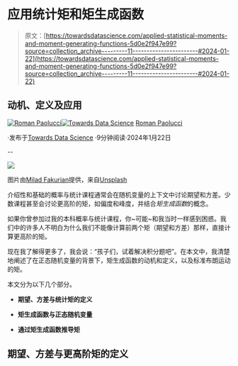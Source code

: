 # 应用统计矩和矩生成函数

> 原文：[https://towardsdatascience.com/applied-statistical-moments-and-moment-generating-functions-5d0e2f947e99?source=collection_archive---------11-----------------------#2024-01-22](https://towardsdatascience.com/applied-statistical-moments-and-moment-generating-functions-5d0e2f947e99?source=collection_archive---------11-----------------------#2024-01-22)

## 动机、定义及应用

[](https://romanmichaelpaolucci.medium.com/?source=post_page---byline--5d0e2f947e99--------------------------------)[![Roman Paolucci](../Images/d0072d982b6327bdeffa615044a765ad.png)](https://romanmichaelpaolucci.medium.com/?source=post_page---byline--5d0e2f947e99--------------------------------)[](https://towardsdatascience.com/?source=post_page---byline--5d0e2f947e99--------------------------------)[![Towards Data Science](../Images/a6ff2676ffcc0c7aad8aaf1d79379785.png)](https://towardsdatascience.com/?source=post_page---byline--5d0e2f947e99--------------------------------) [Roman Paolucci](https://romanmichaelpaolucci.medium.com/?source=post_page---byline--5d0e2f947e99--------------------------------)

·发布于[Towards Data Science](https://towardsdatascience.com/?source=post_page---byline--5d0e2f947e99--------------------------------) ·9分钟阅读·2024年1月22日

--

![](../Images/e430936579ded789bbbb2f1739e3e934.png)

图片由[Milad Fakurian](https://unsplash.com/@fakurian?utm_source=medium&utm_medium=referral)提供，来自[Unsplash](https://unsplash.com/?utm_source=medium&utm_medium=referral)

介绍性和基础的概率与统计课程通常会在随机变量的上下文中讨论期望和方差。少数课程甚至会讨论更高阶的矩，如偏度和峰度，并结合*矩生成函数*的概念。

如果你曾参加过我的本科概率与统计课程，你~可能~和我当时一样感到困惑。我们中的许多人不明白为什么我们不能像计算前两个矩（期望和方差）那样，直接计算更高阶的矩。

现在我了解得更多了，我会说：“孩子们，试着解决积分题吧”。在本文中，我清楚地阐述了在正态随机变量的背景下，矩生成函数的动机和定义，以及标准布朗运动的矩。

本文分为以下几个部分。

+   **期望、方差与统计矩的定义**

+   **矩生成函数与正态随机变量**

+   **通过矩生成函数推导矩**

## **期望、方差与更高阶矩的定义**
